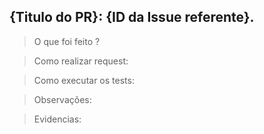 ## {Titulo do PR}: {ID da Issue referente}.

>O que foi feito ?

>Como realizar request:

>Como executar os tests:

>Observações:

>Evidencias:

